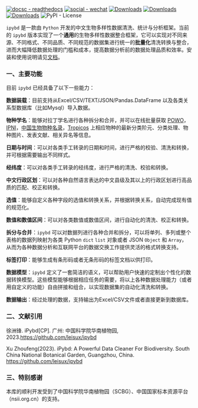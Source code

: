 [![docsc - readthedocs](https://img.shields.io/badge/docs-passing-brightgreen?style=flat)](https://ipybd.readthedocs.io) [![social - wechat](https://img.shields.io/badge/%E5%85%AC%E4%BC%97%E5%8F%B7-%E4%B8%9C%E9%A3%8E%E7%9A%84%E5%B0%8F%E9%99%A2-brightgreen?style=flat&logo=weChat)](http://mp.weixin.qq.com/s?__biz=Mzg2MTczOTQ5Mg==&mid=2247483843&idx=1&sn=836c7c35a3dddf9e30c6546ce6e2b6f3&chksm=ce13c148f964485e1f4da455dd02f698d9bda84440ce9ce5b17a05e1bea24759acd10551a0f0#wechat_redirect) [![Downloads](https://static.pepy.tech/badge/ipybd/week)](https://pepy.tech/project/ipybd) [![Downloads](https://static.pepy.tech/badge/ipybd/month)](https://pepy.tech/project/ipybd) [![Downloads](https://static.pepy.tech/badge/ipybd)](https://pepy.tech/project/ipybd) ![PyPI - License](https://img.shields.io/pypi/l/ipybd?color=red)

`ipybd` 是一款由 `Python` 开发的中文生物多样性数据清洗、统计与分析框架。当前的 `ipybd` 版本实现了一个**通用**的生物多样性数据整合框架，它可以实现对不同来源、不同格式、不同品质、不同规范的数据集进行统一的**批量化**清洗转换与整合，进而大幅降低数据处理的门槛和成本，提高数据分析前的数据处理品质和效率。安装和使用说明请见[文档](https://ipybd.readthedocs.io)。

### 一、主要功能

目前 `ipybd` 已经具备了以下一些能力：

**数据装载**：目前支持从Excel/CSV/TEXT/JSON/Pandas.DataFrame 以及各类关系型数据库（比如Mysql）导入数据。

**物种学名**：能够对拉丁学名进行各种拆分和合并，并可以在线批量获取 [POWO](http://www.plantsoftheworldonline.org/)，[IPNI](https://www.ipni.org/)，[中国生物物种名录](http://www.sp2000.org.cn/)，[Tropicos](https://www.tropicos.org) 上相应物种的最新分类阶元、分类处理、物种图片、发表文献、相关异名等信息。

**日期与时间**：可以对各类手工转录的日期和时间，进行严格的校验、清洗和转换，并可根据需要输出不同样式。

**经纬度**：可以对各类手工转录的经纬度，进行严格的清洗、校验和转换。

**中文行政区划**：可以对各种自然语言表达的中文县级及其以上的行政区划进行高品质的匹配、校正和转换。

**选值**：能够自定义各种字段的选值和转换关系，并根据转换关系，自动完成现有值的规范化。

**数值和数值区间**：可以对各类数值或数值区间，进行自动化的清洗、校正和转换。

**拆分与合并**：`ipybd` 可以对数据列进行各种合并和拆分，可以将单列、多列或整个表格的数据列映射为各类 Python `dict` `list` 对象或者 JSON `Object` 和 `Array`，从而为各种数据分析和互联网平台的数据交换工作提供灵活的格式转换支持。

**标签打印**：能够生成有条形码或者无条形码的标签文档以供打印。

**数据模型**：`ipybd` 定义了一套简洁的语义，可以帮助用户快速的定制出个性化的数据转换模型。这些模型能够根据相应任务的需要，将以上各种数据处理能力（或者用自定义的功能）自由拼接和组合，以实现数据集的自动化清洗和转换。

**数据输出**：经过处理的数据，支持输出为Excel/CSV文件或者直接更新到数据库。

### 二、文献引用
徐洲锋. iPybd[CP]. 广州: 中国科学院华南植物园, 2023.https://github.com/leisux/ipybd

Xu Zhoufeng(2023). iPybd: A Powerful Data Cleaner For Biodiversity. South China National Botanical Garden, Guangzhou, China. 
https://github.com/leisux/ipybd

### 三、特别感谢
本库的顺利开发受到了中国科学院华南植物园（SCBG）、中国国家标本资源平台（nsii.org.cn）的支持。

